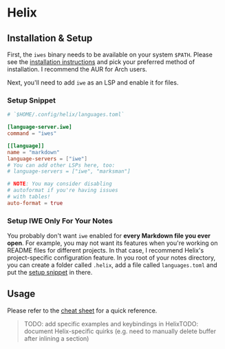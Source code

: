 # Helix

## Installation & Setup

First, the `iwes` binary needs to be available on your system `$PATH`. Please see the [installation instructions](./How-to-install.md) and pick your preferred method of installation. I recommend the AUR for Arch users.

Next, you'll need to add `iwe` as an LSP and enable it for files.

### Setup Snippet

``` toml
# `$HOME/.config/helix/languages.toml`

[language-server.iwe]
command = "iwes"

[[language]]
name = "markdown"
language-servers = ["iwe"]
# You can add other LSPs here, too:
# language-servers = ["iwe", "marksman"]

# NOTE: You may consider disabling 
# autoformat if you're having issues 
# with tables!
auto-format = true
```

### Setup IWE Only For Your Notes

You probably don't want `iwe` enabled for **every Markdown file you ever open**. For example, you may not want its features when you're working on README files for different projects. In that case, I recommend Helix's project-specific configuration feature. In you root of your notes directory, you can create a folder called `.helix`, add a file called `languages.toml` and put the [setup snippet](#setup-snippet.md) in there.

## Usage

Please refer to the [cheat sheet](./usage#cheat-sheet.md) for a quick reference.

> TODO: add specific examples and keybindings in HelixTODO: document Helix-specific quirks (e.g. need to manually delete buffer after inlining a section)
